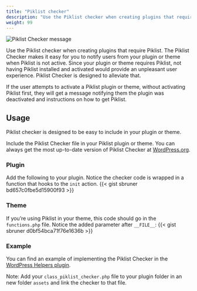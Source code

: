 ```yaml
---
title: "Piklist checker"
description: "Use the Piklist checker when creating plugins that require Piklist. The Piklist Checker makes it easy for you to notify users from your plugin or theme when Piklist is not active. Since your plugin or theme requires Piklist, not having Piklist installed and activated would provide an unpleasant user experience. Piklist Checker is designed to alleviate that."
weight: 99
---
```


![Piklist Checker message](/images/piklist-checker.jpg)

Use the Piklist checker when creating plugins that require Piklist. The Piklist Checker makes it easy for you to notify users from your plugin or theme when Piklist is not active. Since your plugin or theme requires Piklist, not having Piklist installed and activated would provide an unpleasant user experience. Piklist Checker is designed to alleviate that.

If the user attempts to activate a Piklist plugin or theme, without activating Piklist first, they will get a message notifying them the plugin was deactivated and instructions on how to get Piklist.

## Usage
Piklist checker is designed to be easy to include in your plugin or theme.

Include the Piklist Checker file in your Piklist plugin or theme. You can always get the most up-to-date version of Piklist Checker at <a href="http://plugins.svn.wordpress.org/piklist/assets/class-piklist-checker.php">WordPress.org</a>.

### Plugin
Add the following to your plugin. Notice the checker code is wrapped in a function that hooks to the ``init`` action.
{{< gist sbruner bd657c0fbe5d15900f93 >}}

### Theme
If you’re using Piklist in your theme, this code should go in the ``functions.php`` file. Notice the added parameter after ``__FILE__``:
{{< gist sbruner d0bf54bca71f76e1636b >}}

### Example
You can find an example of implementing the Piklist Checker in the <a href="https://wordpress.org/plugins/wp-helpers/">WordPress Helpers plugin</a>.

Note: Add your `class_piklist_checker.php` file to your plugin folder in an new folder `assets` and link the checker to that file.
